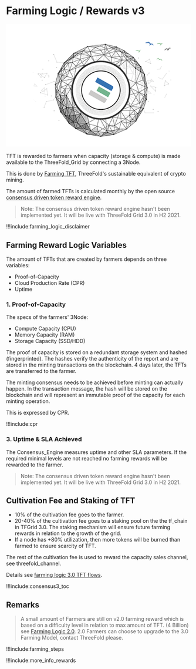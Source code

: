 # Farming Logic / Rewards v3

![](img/becomefarmer.png)

TFT is rewarded to farmers when capacity (storage & compute) is made available to the ThreeFold_Grid by connecting a 3Node.

This is done by [Farming TFT](become_a_farmer), ThreeFold's sustainable equivalent of crypto mining.

The amount of farmed TFTs is calculated monthly by the open source [consensus driven token reward engine](tftech:consensus3). 

> Note: The consensus driven token reward engine hasn't been implemented yet. It will be live with ThreeFold Grid 3.0 in H2 2021.

!!!include:farming_logic_disclaimer

## Farming Reward Logic Variables

The amount of TFTs that are created by farmers depends on three variables:
- Proof-of-Capacity
- Cloud Production Rate (CPR)
- Uptime

### 1. Proof-of-Capacity

The specs of the farmers' 3Node:

- Compute Capacity (CPU)
- Memory Capacity (RAM)
- Storage Capacity (SSD/HDD)

The proof of capacity is stored on a redundant storage system and hashed (fingerprinted). The hashes verify the authenticity of the report and are stored in the minting transactions on the blockchain. 4 days later, the TFTs are transferred to the farmer. 

The minting consensus needs to be achieved before minting can actually happen. In the transaction message, the hash will be stored on the blockchain and will represent an immutable proof of the capacity for each minting operation.

This is expressed by CPR.

!!!include:cpr

### 3. Uptime & SLA Achieved

The Consensus_Engine measures uptime and other SLA parameters. If the required minimal levels are not reached no farming rewards will be rewarded to the farmer.

> Note: The consensus driven token reward engine hasn't been implemented yet. It will be live with ThreeFold Grid 3.0 in H2 2021.

## Cultivation Fee and Staking of TFT

- 10% of the cultivation fee goes to the farmer.
- 20-40% of the cultivation fee goes to a staking pool on the the tf_chain in TFGrid 3.0. The staking mechanism will ensure future farming rewards in relation to the growth of the grid.
- If a node has +80% utilization, then more tokens will be burned than farmed to ensure scarcity of TFT.

The rest of the cultivation fee is used to reward the capacity sales channel, see threefold_channel.

Details see [farming logic 3.0 TFT flows](farming_logic3_tftflow).

!!!include:consensus3_toc

## Remarks

> A small amount of Farmers are still on v2.0 farming reward which is based on a difficulty level in relation to max amount of TFT. (4 Billion) see [Farming Logic 2.0](farming_logic2). 2.0 Farmers can choose to upgrade to the 3.0 Farming Model, contact ThreeFold please.

!!!include:farming_steps

!!!include:more_info_rewards

